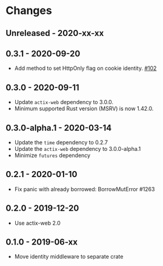 # Changes

## Unreleased - 2020-xx-xx


## 0.3.1 - 2020-09-20
* Add method to set HttpOnly flag on cookie identity. [#102]


## 0.3.0 - 2020-09-11
* Update `actix-web` dependency to 3.0.0.
* Minimum supported Rust version (MSRV) is now 1.42.0.


## 0.3.0-alpha.1 - 2020-03-14
* Update the `time` dependency to 0.2.7
* Update the `actix-web` dependency to 3.0.0-alpha.1
* Minimize `futures` dependency


## 0.2.1 - 2020-01-10
* Fix panic with already borrowed: BorrowMutError #1263


## 0.2.0 - 2019-12-20
* Use actix-web 2.0


## 0.1.0 - 2019-06-xx
* Move identity middleware to separate crate


<!-- PR Links -->

[#102]: https://github.com/actix/actix-extras/pull/102
